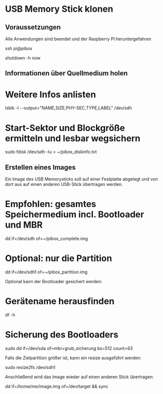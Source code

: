 # USB Memory Stick klonen

## Voraussetzungen

Alle Anwendungen sind beendet und der Raspberry PI heruntergefahren

  ssh pi@pibox
  
  shutdown -h now

## Informationen über Quellmedium holen

  # Weitere Infos anlisten
  lsblk -l --output="NAME,SIZE,PHY-SEC,TYPE,LABEL" /dev/sdh 
  
  # Start-Sektor und Blockgröße ermitteln und lesbar wegsichern
  sudo fdisk /dev/sdh -lu > ~/pibox_diskinfo.txt
  
## Erstellen eines Images 

Ein Image des USB Memorysticks soll auf einer Festplatte abgelegt und von dort aus auf einen anderen USB-Stick übertragen werden.
  
  # Empfohlen: gesamtes Speichermedium incl. Bootloader und MBR
  dd if=/dev/sdh of=~/pibox_complete.img
  
  # Optional: nur die Partition
  dd if=/dev/sdh1 of=~/pibox_partition.img
  
Optional kann der Bootloader gesichert werden:

  # Gerätename herausfinden
  df -h 
  
  # Sicherung des Bootloaders
  sudo dd if=/dev/sda of=mbr+grub_sicherung bs=512 count=63 
  
Falls die Zielpartition größer ist, kann ein resize ausgeführt werden:

  sudo resize2fs /dev/sdh1 

Anschließend wird das Image wieder auf einen anderen Stick übertragen:

  dd if=/home/me/image.img of=/dev/target && sync
  
  


